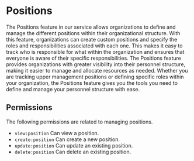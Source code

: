 # Positions

The Positions feature in our service allows organizations to define and manage the different positions within their organizational
structure. With this feature, organizations can create custom positions and specify the roles and responsibilities associated with each one.
This makes it easy to track who is responsible for what within the organization and ensures that everyone is aware of their specific
responsibilities. The Positions feature provides organizations with greater visibility into their personnel structure, making it easier to
manage and allocate resources as needed. Whether you are tracking upper management positions or defining specific roles within your
organization, the Positions feature gives you the tools you need to define and manage your personnel structure with ease.

## Permissions

The following permissions are related to managing positions.

- `view:position` Can view a position.
- `create:position` Can create a new position.
- `update:position` Can update an existing position.
- `delete:position` Can delete an existing position.
